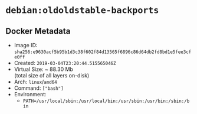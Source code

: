 # `debian:oldoldstable-backports`

## Docker Metadata

- Image ID: `sha256:e9630acf5b95b1d3c38f602f84d13565f6896c86d64db2fd8bd1e5fee3cfe0ff`
- Created: `2019-03-04T23:20:44.515565046Z`
- Virtual Size: ~ 88.30 Mb  
  (total size of all layers on-disk)
- Arch: `linux`/`amd64`
- Command: `["bash"]`
- Environment:
  - `PATH=/usr/local/sbin:/usr/local/bin:/usr/sbin:/usr/bin:/sbin:/bin`
